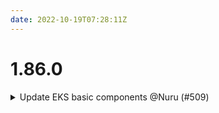 ```yaml
---
date: 2022-10-19T07:28:11Z
---
```


# 1.86.0

<details>
  <summary>Update EKS basic components @Nuru (#509)</summary>

### what && why

Update EKS cluster and basic Kubernetes components for better behavior on initial deployment and on `terraform destroy`.

- Update minimum Terraform version to 1.1.0 and use `one()` where applicable to manage resources that can be disabled with `count = 0` and for bug fixes regarding destroy behavior
- Update `terraform-aws-eks-cluster` to v2.5.0 for better destroy behavior
- Update all components'  (plus `account-map/modules/`)`remote-state` to v1.2.0 for better destroy behavior
- Update all components' `helm-release` to v0.7.0 and move namespace creation via Kubernetes provider into it to avoid race conditions regarding creating IAM roles, Namespaces, and deployments, and to delete namespaces when destroyed
- Update `alb-controller` to deploy a default IngressClass for central, obvious configuration of shared default ingress for services that do not have special needs. 
- Add `alb-controller-ingress-class` for the rare case when we want to deploy a non-default IngressClass outside of the component that will be using it
- Update `echo-server` to use the default IngressClass and not specify any configuration that affects other Ingresses, and remove dependence on `alb-controller-ingress-group` (which should be deprecated in favor of `alb-controller-ingress-class` and perhaps a specialized future `alb-controller-ingress`)
- Update `cert-manager` to remove `default.auto.tfvars` (which had a lot of settings) and add dependencies so that initial deployment succeeds in one `terraform apply` and destroy works in one `terraform destroy`
- Update `external-dns` to remove `default.auto.tfvars` (which had a lot of settings)
- Update `karpenter` to v0.18.0, fix/update IAM policy (README still needs work, but leaving that for another day)
- Update `karpenter-provisioner` to require Terraform 1.3 and make elements of the Provisioner configuration optional. Support block device mappings (previously broken). Avoid perpetual Terraform plan diff/drift caused by setting fields to `null`.
- Update `reloader`
- Update `mixins/provider-helm` to better support `terraform destroy` and to default the Kubernetes client authentication API version to `client.authentication.k8s.io/v1beta1`

### references

- https://github.com/cloudposse/terraform-aws-helm-release/pull/34
- https://github.com/cloudposse/terraform-aws-eks-cluster/pull/169
- https://github.com/cloudposse/terraform-yaml-stack-config/pull/56
- https://github.com/hashicorp/terraform/issues/32023



</details>